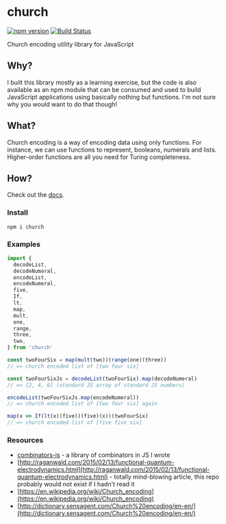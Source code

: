# church

[![npm version](https://badge.fury.io/js/church.svg)](https://badge.fury.io/js/church)
[![Build Status](https://travis-ci.org/benji6/church.svg?branch=master)](https://travis-ci.org/benji6/church)

Church encoding utility library for JavaScript

## Why?

I built this library mostly as a learning exercise, but the code is also available as an npm module that can be consumed and used to build JavaScript applications using basically nothing but functions. I'm not sure why you would want to do that though!

## What?

Church encoding is a way of encoding data using only functions. For instance, we can use functions to represent, booleans, numerals and lists. Higher-order functions are all you need for Turing completeness.

## How?

Check out the [docs](http://benji6.github.io/church/docs/).

### Install

`npm i church`

### Examples

```javascript
import {
  decodeList,
  decodeNumeral,
  encodeList,
  encodeNumeral,
  five,
  If,
  lt,
  map,
  mult,
  one,
  range,
  three,
  two,
} from 'church'

const twoFourSix = map(mult(two))(range(one)(three))
// => church encoded list of [two four six]

const twoFourSixJs = decodeList(twoFourSix).map(decodeNumeral)
// => [2, 4, 6] (standard JS array of standard JS numbers)

encodeList(twoFourSixJs.map(encodeNumeral))
// => church encoded list of [two four six] again

map(x => If(lt(x)(five))(five)(x))(twoFourSix)
// => church encoded list of [five five six]
```

### Resources

- [combinators-js](https://github.com/benji6/combinators-js) - a library of combinators in JS I wrote
- [http://raganwald.com/2015/02/13/functional-quantum-electrodynamics.html](http://raganwald.com/2015/02/13/functional-quantum-electrodynamics.html) - totally mind-blowing article, this repo probably would not exist if I hadn't read it
- [https://en.wikipedia.org/wiki/Church_encoding](https://en.wikipedia.org/wiki/Church_encoding)
- [http://dictionary.sensagent.com/Church%20encoding/en-en/](http://dictionary.sensagent.com/Church%20encoding/en-en/)
